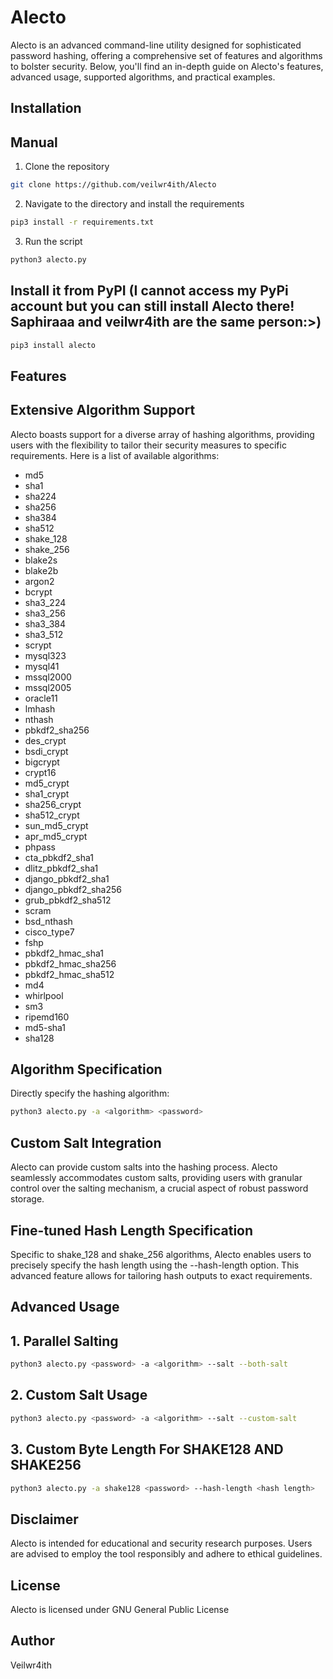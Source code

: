 # Alecto
Alecto is an advanced command-line utility designed for sophisticated password hashing, offering a comprehensive set of features and algorithms to bolster security. Below, you'll find an in-depth guide on Alecto's features, advanced usage, supported algorithms, and practical examples.

## Installation

## Manual

1. Clone the repository

```bash
git clone https://github.com/veilwr4ith/Alecto
```

2. Navigate to the directory and install the requirements

```bash
pip3 install -r requirements.txt
```

3. Run the script

```bash
python3 alecto.py
```

## Install it from PyPI (I cannot access my PyPi account but you can still install Alecto there! Saphiraaa and veilwr4ith are the same person:>)

```bash
pip3 install alecto
```

## Features

## Extensive Algorithm Support

Alecto boasts support for a diverse array of hashing algorithms, providing users with the flexibility to tailor their security measures to specific requirements. Here is a list of available algorithms:

- md5
- sha1
- sha224
- sha256
- sha384
- sha512
- shake_128
- shake_256
- blake2s
- blake2b
- argon2
- bcrypt
- sha3_224
- sha3_256
- sha3_384
- sha3_512
- scrypt
- mysql323
- mysql41
- mssql2000
- mssql2005
- oracle11
- lmhash
- nthash
- pbkdf2_sha256
- des_crypt
- bsdi_crypt
- bigcrypt
- crypt16
- md5_crypt
- sha1_crypt
- sha256_crypt
- sha512_crypt
- sun_md5_crypt
- apr_md5_crypt
- phpass
- cta_pbkdf2_sha1
- dlitz_pbkdf2_sha1
- django_pbkdf2_sha1
- django_pbkdf2_sha256
- grub_pbkdf2_sha512
- scram
- bsd_nthash
- cisco_type7
- fshp
- pbkdf2_hmac_sha1
- pbkdf2_hmac_sha256
- pbkdf2_hmac_sha512
- md4
- whirlpool
- sm3
- ripemd160
- md5-sha1
- sha128

## Algorithm Specification

Directly specify the hashing algorithm:

```bash
python3 alecto.py -a <algorithm> <password>
```

## Custom Salt Integration

Alecto can provide custom salts into the hashing process. Alecto seamlessly accommodates custom salts, providing users with granular control over the salting mechanism, a crucial aspect of robust password storage.

## Fine-tuned Hash Length Specification

Specific to shake_128 and shake_256 algorithms, Alecto enables users to precisely specify the hash length using the --hash-length option. This advanced feature allows for tailoring hash outputs to exact requirements.

## Advanced Usage

## 1. Parallel Salting

```bash
python3 alecto.py <password> -a <algorithm> --salt --both-salt
```

## 2. Custom Salt Usage

```bash
python3 alecto.py <password> -a <algorithm> --salt --custom-salt
```

## 3. Custom Byte Length For SHAKE128 AND SHAKE256

```bash
python3 alecto.py -a shake128 <password> --hash-length <hash length>
```

## Disclaimer

Alecto is intended for educational and security research purposes. Users are advised to employ the tool responsibly and adhere to ethical guidelines.

## License

Alecto is licensed under GNU General Public License

## Author

Veilwr4ith
